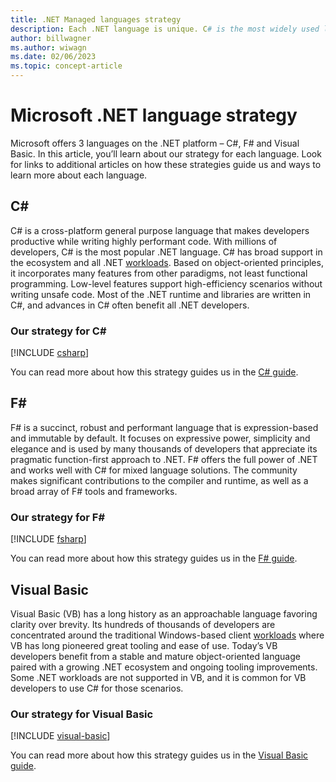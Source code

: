 ```yaml
---
title: .NET Managed languages strategy
description: Each .NET language is unique. C# is the most widely used language and the language most of .NET is written in. F# explores new language possibilities and the community provides a rich experience across platforms. We remain committed to Visual Basic and continue to invest in maintaining C# interop and Visual Studio features for folks that love Visual Basic or want a stable language.
author: billwagner
ms.author: wiwagn
ms.date: 02/06/2023
ms.topic: concept-article
---
```

# Microsoft .NET language strategy

Microsoft offers 3 languages on the .NET platform – C#, F# and Visual Basic. In this article, you’ll learn about our strategy for each language. Look for links to additional articles on how these strategies guide us and ways to learn more about each language.

## C\#

C# is a cross-platform general purpose language that makes developers productive while writing highly performant code. With millions of developers, C# is the most popular .NET language. C# has broad support in the ecosystem and all .NET [workloads](../standard/glossary.md#workload). Based on object-oriented principles, it incorporates many features from other paradigms, not least functional programming. Low-level features support high-efficiency scenarios without writing unsafe code. Most of the .NET runtime and libraries are written in C#, and advances in C# often benefit all .NET developers.

### Our strategy for C\#

[!INCLUDE [csharp](../../includes/csharp-strategy.md)]

You can read more about how this strategy guides us in the [C# guide](../csharp/tour-of-csharp/strategy.md).

## F\#

F# is a succinct, robust and performant language that is expression-based and immutable by default. It focuses on expressive power, simplicity and elegance and is used by many thousands of developers that appreciate its pragmatic function-first approach to .NET. F# offers the full power of .NET and works well with C# for mixed language solutions. The community makes significant contributions to the compiler and runtime, as well as a broad array of F# tools and frameworks.

### Our strategy for F\#

[!INCLUDE [fsharp](../../includes/fsharp-strategy.md)]

You can read more about how this strategy guides us in the [F# guide](../fsharp/strategy.md).

## Visual Basic

Visual Basic (VB) has a long history as an approachable language favoring clarity over brevity. Its hundreds of thousands of developers are concentrated around the traditional Windows-based client [workloads](../standard/glossary.md#workload) where VB has long pioneered great tooling and ease of use.  Today’s VB developers benefit from a stable and mature object-oriented language paired with a growing .NET ecosystem and ongoing tooling improvements. Some .NET workloads are not supported in VB, and it is common for VB developers to use C# for those scenarios.

### Our strategy for Visual Basic

[!INCLUDE [visual-basic](../../includes/vb-strategy.md)]

You can read more about how this strategy guides us in the [Visual Basic guide](../visual-basic/getting-started/strategy.md).
